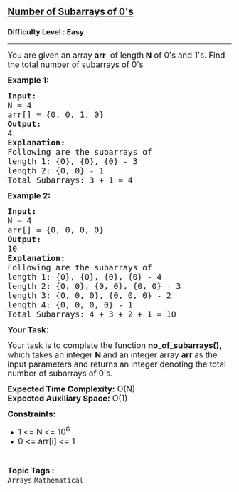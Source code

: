 <h2><a href="https://www.geeksforgeeks.org/problems/number-of-subarrays-of-0s--170647/1?page=7&category=Arrays,Strings&difficulty=Easy&sortBy=submissions">Number of Subarrays of 0's</a></h2><h3>Difficulty Level : Easy</h3><hr><div class="problems_problem_content__Xm_eO"><p><span style="font-size:18px">You are given an array <strong>arr</strong>&nbsp; of length<strong> N</strong> of 0's and 1's. Find the total number of subarrays of 0's</span></p>

<p><span style="font-size:18px"><strong>Example 1:</strong></span></p>

<pre><span style="font-size:18px"><strong>Input:
</strong>N = 4</span>
<span style="font-size:18px">arr[] = {0, 0, 1, 0}</span>
<span style="font-size:18px"><strong>Output:</strong></span>
<span style="font-size:18px">4</span>
<span style="font-size:18px"><strong>Explanation:</strong></span>
<span style="font-size:18px">Following are the subarrays of</span>
<span style="font-size:18px">length 1: {0}, {0}, {0} - 3</span>
<span style="font-size:18px">length 2: {0, 0} - 1</span>
<span style="font-size:18px">Total Subarrays: 3 + 1 = 4</span></pre>

<p><strong><span style="font-size:18px">Example 2:</span></strong></p>

<pre><strong><span style="font-size:18px">Input:
</span></strong><span style="font-size:18px">N = 4</span>
<span style="font-size:18px">arr[] = {0, 0, 0, 0}</span>
<strong><span style="font-size:18px">Output:</span></strong>
<span style="font-size:18px">10</span>
<strong><span style="font-size:18px">Explanation:</span></strong>
<span style="font-size:18px">Following are the subarrays of</span>
<span style="font-size:18px">length 1: {0}, {0}, {0}, {0} - 4</span>
<span style="font-size:18px">length 2: {0, 0}, {0, 0}, {0, 0} - 3</span>
<span style="font-size:18px">length 3: {0, 0, 0}, {0, 0, 0} - 2</span>
<span style="font-size:18px">length 4: {0, 0, 0, 0} - 1</span>
<span style="font-size:18px">Total Subarrays: 4 + 3 + 2 + 1 = 10</span>
</pre>

<p><strong><span style="font-size:18px">Your Task:</span></strong></p>

<p><span style="font-size:18px">Your task is to complete the function <strong>no_of_subarrays(),</strong> which takes an integer <strong>N </strong>and an integer array <strong>arr </strong>as the input parameters&nbsp;and returns an integer denoting the total number of subarrays of 0's.</span></p>

<p><span style="font-size:18px"><strong>Expected Time Complexity:</strong>&nbsp;O(N)<br>
<strong>Expected Auxiliary Space:</strong>&nbsp;O(1)</span></p>

<p><strong><span style="font-size:18px">Constraints:</span></strong></p>

<ul>
	<li><span style="font-size:18px">1 &lt;= N &lt;= 10<sup>6</sup></span></li>
	<li><span style="font-size:18px">0 &lt;= arr[i] &lt;= 1</span></li>
</ul>
</div><br><p><span style=font-size:18px><strong>Topic Tags : </strong><br><code>Arrays</code>&nbsp;<code>Mathematical</code>&nbsp;